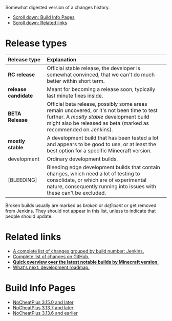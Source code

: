 Somewhat digested version of a changes history.
* [Scroll down: Build Info Pages](https://github.com/NoCheatPlus/Docs/wiki/Build-Infos#build-info-pages)
* [Scroll down: Related links](https://github.com/NoCheatPlus/Docs/wiki/Build-Infos#related-links)

# Release types
| Release type | Explanation |
| :------------| :---------- |
| **RC release** | Official stable release, the developer is somewhat convinced, that we can't do much better within short term. |
| **release candidate** | Meant for becoming a release soon, typically last minute fixes inside. |
| **BETA Release** | Official beta release, possibly some areas remain uncovered, or it's not been time to test further. A _mostly stable_ development build might also be released as beta (marked as recommended on Jenkins). |
| **mostly stable** | A development build that has been tested a lot and appears to be good to use, or at least the best option for a specific Minecraft version. |
| development | Ordinary development builds. |
| [BLEEDING] | Bleeding edge development builds that contain changes, which need a lot of testing to consolidate, or which are of experimental nature, consequently running into issues with these can't be excluded. |

Broken builds usually are marked as _broken_ or _deficient_ or get removed from Jenkins. They should not appear in this list, unless to indicate that people should update.

# Related links
* [A complete list of changes grouped by build number: Jenkins.](https://ci.md-5.net/job/NoCheatPlus/changes)
* [Complete list of changes on GitHub.](https://github.com/NoCheatPlus/NoCheatPlus/commits/master)
* [**Quick overview over the latest notable builds by Minecraft version.**](https://github.com/NoCheatPlus/Docs/wiki/Notable-Builds)
* [What's next: development roadmap.](Roadmap)

# Build Info Pages
* [NoCheatPlus 3.15.0 and later](https://github.com/NoCheatPlus/Docs/wiki/bip-3.15.0-and-later)
* [NoCheatPlus 3.13.7 and later](https://github.com/NoCheatPlus/Docs/wiki/bip-3.13.7-and-later)
* [NoCheatPlus 3.13.6 and earlier](https://github.com/NoCheatPlus/Docs/wiki/bip-3.13.6-and-earlier)
